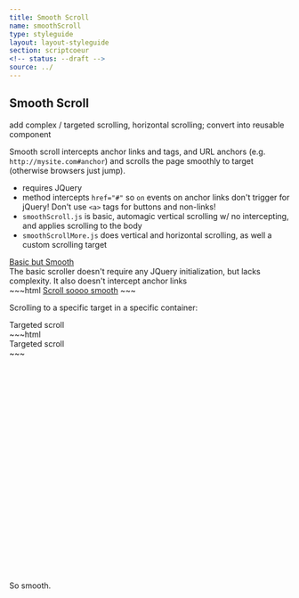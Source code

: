 ```yaml
---
title: Smooth Scroll
name: smoothScroll
type: styleguide
layout: layout-styleguide
section: scriptcoeur
<!-- status: --draft -->
source: ../
---
```


<main markdown="1">

## Smooth Scroll

<div class="_message --warning" markdown="1">
  add complex / targeted scrolling, horizontal scrolling; convert into reusable component
</div>


Smooth scroll intercepts anchor links and tags, and URL anchors (e.g. `http://mysite.com#anchor`) and scrolls the page smoothly to target (otherwise browsers just jump).

- requires JQuery
- method intercepts `href="#"` so `on` events on anchor links don't trigger for jQuery! Don't use `<a>` tags for buttons and non-links!
- `smoothScroll.js` is basic, automagic vertical scrolling w/ no intercepting, and applies scrolling to the body
- `smoothScrollMore.js` does vertical and horizontal scrolling, as well a custom scrolling target

<div class="_styleguide-example">
  <div>
    <a class="" href="#smooth">Basic but Smooth</a>
    <script src="../javascripts/scriptcoeur/smoothScroll.js" type="text/javascript"></script>
  </div>
  The basic scroller doesn't require any JQuery initialization, but lacks complexity. It also doesn't intercept anchor links
</div>
~~~html
<a class="" href="#smooth">Scroll soooo smooth</a>
<script src="../javascripts/scriptcoeur/smoothScroll.js" type="text/javascript"></script>
~~~

Scrolling to a specific target in a specific container:

<div class="_styleguide-example">
  <div class="_button --short --outline" onclick="verticalScrollTo(-50, '#smooth', 'html, body')">Targeted scroll</div>
</div>
~~~html
<div class="_button --short --outline" onclick="verticalScrollTo(0, '#smooth', 'html, body')">Targeted scroll</div>
~~~



<div class="" id="smooth" style="margin-top: 400px">
  So smooth.
</div>

</main>



